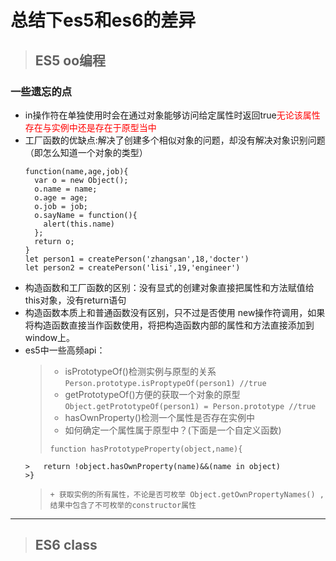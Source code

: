 # 总结下es5和es6的差异
>## ES5 oo编程
### 一些遗忘的点
+ in操作符在单独使用时会在通过对象能够访问给定属性时返回true<font color=red>无论该属性存在与实例中还是存在于原型当中</font>
+ 工厂函数的优缺点:解决了创建多个相似对象的问题，却没有解决对象识别问题（即怎么知道一个对象的类型）
  ```
  function(name,age,job){
    var o = new Object();
    o.name = name;
    o.age = age;
    o.job = job;
    o.sayName = function(){
      alert(this.name)
    };
    return o;
  }
  let person1 = createPerson('zhangsan',18,'docter')
  let person2 = createPerson('lisi',19,'engineer')
  ```
+ 构造函数和工厂函数的区别：没有显式的创建对象直接把属性和方法赋值给this对象，没有return语句
+ 构造函数本质上和普通函数没有区别，只不过是否使用 new操作符调用，如果将构造函数直接当作函数使用，将把构造函数内部的属性和方法直接添加到window上。
+ es5中一些高频api：
  > + isPrototypeOf()检测实例与原型的关系`Person.prototype.isProptypeOf(person1) //true`
  > + getPrototypeOf()方便的获取一个对象的原型`Object.getPrototypeOf(person1) = Person.prototype //true`
  > + hasOwnProperty()检测一个属性是否存在实例中
  > + 如何确定一个属性属于原型中？(下面是一个自定义函数)
    > ```
    > function hasPrototypeProperty(object,name){
      >   return !object.hasOwnProperty(name)&&(name in object)
      >}
    >```
  > + 获取实例的所有属性，不论是否可枚举 Object.getOwnPropertyNames() ,结果中包含了不可枚举的constructor属性
  
--------------------------


>## ES6 class
